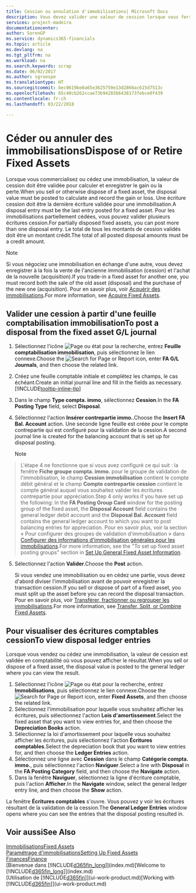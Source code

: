 ```yaml
---
title: Cession ou annulation d'immobilisations| Microsoft Docs
description: Vous devez valider une valeur de cession lorsque vous ferraillez, vendez, ou annulez une immobilisation.
services: project-madeira
documentationcenter: 
author: SorenGP
ms.service: dynamics365-financials
ms.topic: article
ms.devlang: na
ms.tgt_pltfrm: na
ms.workload: na
ms.search.keywords: scrap
ms.date: 06/02/2017
ms.author: sgroespe
ms.translationtype: HT
ms.sourcegitcommit: bec0619be0a65e3625759e13d2866ac615d7513c
ms.openlocfilehash: 65c40cb262ccae73b94203b6438173febce0f439
ms.contentlocale: fr-ch
ms.lasthandoff: 03/22/2018

---
```

# <a name="dispose-of-or-retire-fixed-assets"></a><span data-ttu-id="227bb-103">Céder ou annuler des immobilisations</span><span class="sxs-lookup"><span data-stu-id="227bb-103">Dispose of or Retire Fixed Assets</span></span>
<span data-ttu-id="227bb-104">Lorsque vous commercialisez ou cédez une immobilisation, la valeur de cession doit être validée pour calculer et enregistrer le gain ou la perte.</span><span class="sxs-lookup"><span data-stu-id="227bb-104">When you sell or otherwise dispose of a fixed asset, the disposal value must be posted to calculate and record the gain or loss.</span></span> <span data-ttu-id="227bb-105">Une écriture cession doit être la dernière écriture validée pour une immobilisation.</span><span class="sxs-lookup"><span data-stu-id="227bb-105">A disposal entry must be the last entry posted for a fixed asset.</span></span> <span data-ttu-id="227bb-106">Pour les immobilisations partiellement cédées, vous pouvez valider plusieurs écritures cession.</span><span class="sxs-lookup"><span data-stu-id="227bb-106">For partially disposed fixed assets, you can post more than one disposal entry.</span></span> <span data-ttu-id="227bb-107">Le total de tous les montants de cession validés doit être un montant crédit.</span><span class="sxs-lookup"><span data-stu-id="227bb-107">The total of all posted disposal amounts must be a credit amount.</span></span>  

> [!NOTE]  
>   <span data-ttu-id="227bb-108">Si vous négociez une immobilisation en échange d'une autre, vous devez enregistrer à la fois la vente de l'ancienne immobilisation (cession) et l'achat de la nouvelle (acquisition).</span><span class="sxs-lookup"><span data-stu-id="227bb-108">If you trade-in a fixed asset for another one, you must record both the sale of the old asset (disposal) and the purchase of the new one (acquisition).</span></span> <span data-ttu-id="227bb-109">Pour en savoir plus, voir [Acquérir des immobilisations](fa-how-acquire.md).</span><span class="sxs-lookup"><span data-stu-id="227bb-109">For more information, see [Acquire Fixed Assets](fa-how-acquire.md).</span></span>  

## <a name="to-post-a-disposal-from-the-fixed-asset-gl-journal"></a><span data-ttu-id="227bb-110">Valider une cession à partir d'une feuille comptabilisation immobilisation</span><span class="sxs-lookup"><span data-stu-id="227bb-110">To post a disposal from the fixed asset G/L journal</span></span>
1. <span data-ttu-id="227bb-111">Sélectionnez l'icône ![Page ou état pour la recherche](media/ui-search/search_small.png "icône Page ou état pour la recherche"), entrez **Feuille comptabilisation immobilisation**, puis sélectionnez le lien connexe.</span><span class="sxs-lookup"><span data-stu-id="227bb-111">Choose the ![Search for Page or Report](media/ui-search/search_small.png "Search for Page or Report icon") icon, enter **FA G/L Journals**, and then choose the related link.</span></span>  
2. <span data-ttu-id="227bb-112">Créez une feuille comptable initiale et complétez les champs, le cas échéant.</span><span class="sxs-lookup"><span data-stu-id="227bb-112">Create an initial journal line and fill in the fields as necessary.</span></span> [!INCLUDE[tooltip-inline-tip](includes/tooltip-inline-tip_md.md)]  
3. <span data-ttu-id="227bb-113">Dans le champ **Type compta. immo**, sélectionnez **Cession**.</span><span class="sxs-lookup"><span data-stu-id="227bb-113">In the **FA Posting Type** field, select **Disposal**.</span></span>  
4. <span data-ttu-id="227bb-114">Sélectionnez l'action **Insérer contrepartie immo.**.</span><span class="sxs-lookup"><span data-stu-id="227bb-114">Choose the **Insert FA Bal. Account** action.</span></span> <span data-ttu-id="227bb-115">Une seconde ligne feuille est créée pour le compte contrepartie qui est configuré pour la validation de la cession.</span><span class="sxs-lookup"><span data-stu-id="227bb-115">A second journal line is created for the balancing account that is set up for disposal posting.</span></span>  

    > [!NOTE]  
>   <span data-ttu-id="227bb-116">L'étape 4 ne fonctionne que si vous avez configuré ce qui suit : la fenêtre **Fiche groupe compta. immo.** pour le groupe de validation de l'immobilisation, le champ **Cession immobilisation** contient le compte débit général et le champ **Compte contrepartie cession** contient le compte général auquel vous souhaitez valider les écritures contrepartie pour appréciation.</span><span class="sxs-lookup"><span data-stu-id="227bb-116">Step 4 only works if you have set up the following: In the **FA Posting Group Card** window for the posting group of the fixed asset, the **Disposal Account** field contains the general ledger debit account and the **Disposal Bal. Account** field contains the general ledger account to which you want to post balancing entries for appreciation.</span></span> <span data-ttu-id="227bb-117">Pour en savoir plus, voir la section « Pour configurer des groupes de validation d'immobilisation » dans [Configurer des informations d'immobilisation générales pour les immobilisations](fa-how-setup-general.md).</span><span class="sxs-lookup"><span data-stu-id="227bb-117">For more information, see the "To set up fixed asset posting groups" section in [Set Up General Fixed Asset Information](fa-how-setup-general.md).</span></span>  
5. <span data-ttu-id="227bb-118">Sélectionnez l'action **Valider**.</span><span class="sxs-lookup"><span data-stu-id="227bb-118">Choose the **Post** action.</span></span>  

    <span data-ttu-id="227bb-119">Si vous vendez une immobilisation ou en cédez une partie, vous devez d'abord diviser l'immobilisation avant de pouvoir enregistrer la transaction cession.</span><span class="sxs-lookup"><span data-stu-id="227bb-119">If you sell or dispose of part of a fixed asset, you must split up the asset before you can record the disposal transaction.</span></span> <span data-ttu-id="227bb-120">Pour en savoir plus, voir [Transférer, fractionner ou regrouper les immobilisations](fa-how-trans-split-combine.md).</span><span class="sxs-lookup"><span data-stu-id="227bb-120">For more information, see [Transfer, Split, or Combine Fixed Assets](fa-how-trans-split-combine.md).</span></span>  

## <a name="to-view-disposal-ledger-entries"></a><span data-ttu-id="227bb-121">Pour visualiser des écritures comptables cession</span><span class="sxs-lookup"><span data-stu-id="227bb-121">To view disposal ledger entries</span></span>
<span data-ttu-id="227bb-122">Lorsque vous vendez ou cédez une immobilisation, la valeur de cession est validée en comptabilité où vous pouvez afficher le résultat.</span><span class="sxs-lookup"><span data-stu-id="227bb-122">When you sell or dispose of a fixed asset, the disposal value is posted to the general ledger where you can view the result.</span></span>  

1. <span data-ttu-id="227bb-123">Sélectionnez l'icône ![Page ou état pour la recherche](media/ui-search/search_small.png "icône Page ou état pour la recherche"), entrez **Immobilisations**, puis sélectionnez le lien connexe.</span><span class="sxs-lookup"><span data-stu-id="227bb-123">Choose the ![Search for Page or Report](media/ui-search/search_small.png "Search for Page or Report icon") icon, enter **Fixed Assets**, and then choose the related link.</span></span>  
2. <span data-ttu-id="227bb-124">Sélectionnez l'immobilisation pour laquelle vous souhaitez afficher les écritures, puis sélectionnez l'action **Lois d'amortissement**.</span><span class="sxs-lookup"><span data-stu-id="227bb-124">Select the fixed asset that you want to view entries for, and then choose the **Depreciation Books** action.</span></span>  
3. <span data-ttu-id="227bb-125">Sélectionnez la loi d'amortissement pour laquelle vous souhaitez afficher les écritures, puis sélectionnez l'action **Écritures comptables**.</span><span class="sxs-lookup"><span data-stu-id="227bb-125">Select the depreciation book that you want to view entries for, and then choose the **Ledger Entries** action.</span></span>  
4. <span data-ttu-id="227bb-126">Sélectionnez une ligne avec **Cession** dans le champ **Catégorie compta. immo.**, puis sélectionnez l'action **Naviguer**.</span><span class="sxs-lookup"><span data-stu-id="227bb-126">Select a line with **Disposal** in the **FA Posting Category** field, and then choose the **Navigate** action.</span></span>  
5. <span data-ttu-id="227bb-127">Dans la fenêtre **Naviguer**, sélectionnez la ligne d'écriture comptable, puis l'action **Afficher**.</span><span class="sxs-lookup"><span data-stu-id="227bb-127">In the **Navigate** window, select the general ledger entry line, and then choose the **Show** action.</span></span>  

<span data-ttu-id="227bb-128">La fenêtre **Écritures comptables** s'ouvre. Vous pouvez y voir les écritures résultant de la validation de la cession.</span><span class="sxs-lookup"><span data-stu-id="227bb-128">The **General Ledger Entries** window opens where you can see the entries that the disposal posting resulted in.</span></span>  

## <a name="see-also"></a><span data-ttu-id="227bb-129">Voir aussi</span><span class="sxs-lookup"><span data-stu-id="227bb-129">See Also</span></span>
[<span data-ttu-id="227bb-130">Immobilisations</span><span class="sxs-lookup"><span data-stu-id="227bb-130">Fixed Assets</span></span>](fa-manage.md)  
[<span data-ttu-id="227bb-131">Paramétrage d'immobilisations</span><span class="sxs-lookup"><span data-stu-id="227bb-131">Setting Up Fixed Assets</span></span>](fa-setup.md)  
[<span data-ttu-id="227bb-132">Finances</span><span class="sxs-lookup"><span data-stu-id="227bb-132">Finance</span></span>](finance.md)  
<span data-ttu-id="227bb-133">[Bienvenue dans [!INCLUDE[d365fin_long](includes/d365fin_long_md.md)]](index.md)</span><span class="sxs-lookup"><span data-stu-id="227bb-133">[Welcome to [!INCLUDE[d365fin_long](includes/d365fin_long_md.md)]](index.md)</span></span>  
<span data-ttu-id="227bb-134">[Utilisation de [!INCLUDE[d365fin](includes/d365fin_md.md)]](ui-work-product.md)</span><span class="sxs-lookup"><span data-stu-id="227bb-134">[Working with [!INCLUDE[d365fin](includes/d365fin_md.md)]](ui-work-product.md)</span></span>

